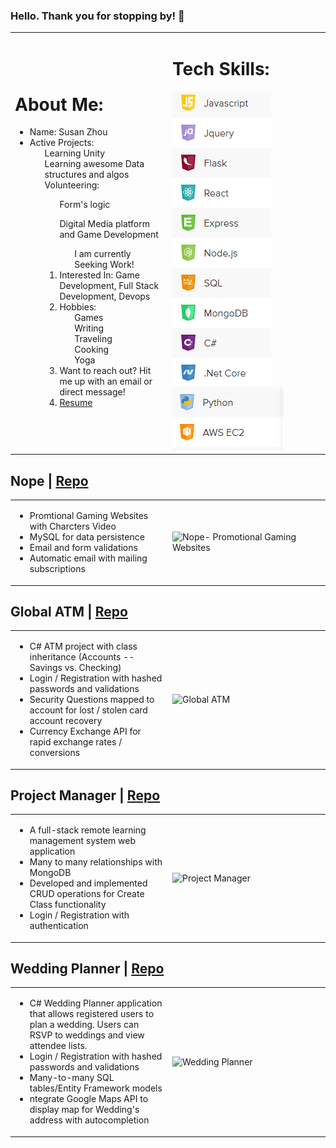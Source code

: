 ### Hello. Thank you for stopping by! 👋

<table>
  <tr>
    <td style="width:50%">
      <h1>About Me:</h1>
      <ul>
        <li>Name: Susan Zhou</li>
        <li>Active Projects:
          <ol>Learning Unity</ol>
          <ol>Learning awesome Data structures and algos</ol>
          <ol>Volunteering:
            <ol>Form's logic</ol>
            <ol>Digital Media platform and Game Development<ol>
          </ol>
          <ol>I am currently Seeking Work!</ol>
        </li>
        <li>Interested In: Game Development, Full Stack Development, Devops </li>
        <li>Hobbies:
          <ol>Games</ol>
          <ol>Writing</ol>
          <ol>Traveling</ol>
          <ol>Cooking</ol>
          <ol>Yoga</ol>
        </li>
        <li> Want to reach out? Hit me up with an email or direct message!</li>
        <li><a href="https://docs.google.com/document/d/1vDXX8sdND-fvmLXkz146QooeS5wVexFh/edit?usp=sharing&ouid=110299049554834787930&rtpof=true&sd=true" class="link" target="_blank">Resume</li>
      </ul>
    </td>
     <td style="width:50%">
     <h1>Tech Skills:</h1>
        <img src="assets/techstack1.jpg" alt="tech stack logo"/>
        <img src="assets/techstack2.jpg" alt="tech stack logo"/>
    </td>
  </tr>
</table>

<h2>
  Nope | <a href="https://github.com/ZhouSusan/Nope">Repo</a>
</h2>
<table>
  <tr>
    <td style="width:50%">
      <ul>
        <li>Promtional Gaming Websites with Charcters Video</li>
        <li>MySQL for data persistence  </li>
        <li>Email and form validations</li>
        <li>Automatic email with mailing subscriptions</li>
      </ul>
    </td>
    <td style="width:50%">
        <img src="https://media.giphy.com/media/Iqu3WiACpRGE3gxkXm/giphy.gif" alt="Nope- Promotional Gaming Websites"/>
    </td>
  </tr>
</table>

<h2>
  Global ATM | <a href="https://github.com/ZhouSusan/GlobalATM-new">Repo</a>
</h2>
<table>
  <tr>
    <td style="width:50%">
      <ul>
        <li>C# ATM project with class inheritance (Accounts -- Savings vs. Checking)</li>
        <li>Login / Registration with hashed passwords and validations</li>
        <li>Security Questions mapped to account for lost / stolen card account recovery</li>
        <li>Currency Exchange API for rapid exchange rates / conversions</li>
      </ul>
    </td>
    <td style="width:50%">
        <img src="https://media.giphy.com/media/nKNYugt4VkkZTUJl9p/giphy.gif" alt="Global ATM"/>
    </td>
  </tr>
</table>

<h2>
  Project Manager | <a href="https://github.com/ZhouSusan/MERN_ProjectManager">Repo</a>
</h2>
<table>
  <tr>
    <td style="width:50%">
      <ul>
        <li>A full-stack remote learning management system web application </li>
        <li>Many to many relationships with MongoDB</li>
        <li>Developed and implemented CRUD operations for Create Class functionality</li>
        <li>Login / Registration with authentication</li>
      </ul>
    </td>
    <td style="width:50%">
        <img src="https://media.giphy.com/media/tyTRV5RL5v48vKYhi6/giphy.gif" alt="Project Manager"/>
    </td>
  </tr>
</table>

<h2>
  Wedding Planner | <a href="https://github.com/ZhouSusan/WeddingPlanningWithC-">Repo</a>
</h2>
<table>
  <tr>
    <td style="width:50%">
      <ul>
        <li>C# Wedding Planner application that allows registered users to plan a wedding. Users can RSVP to weddings and view attendee lists.</li>
        <li>Login / Registration with hashed passwords and validations</li>
        <li> Many-to-many SQL tables/Entity Framework models</li>
        <li>ntegrate Google Maps API to display map for Wedding's address with autocompletion</li>
      </ul>
    </td>
    <td style="width:50%">
        <img src="https://media.giphy.com/media/9dwJIn1iWrAmmKBYHC/giphy.gif" alt="Wedding Planner"/>
    </td>
  </tr>
</table>
